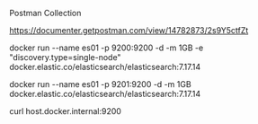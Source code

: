 Postman Collection

https://documenter.getpostman.com/view/14782873/2s9Y5ctfZt

docker run --name es01 -p 9200:9200 -d -m 1GB -e "discovery.type=single-node" docker.elastic.co/elasticsearch/elasticsearch:7.17.14

docker run --name es01 -p 9201:9200 -d -m 1GB docker.elastic.co/elasticsearch/elasticsearch:7.17.14


curl host.docker.internal:9200